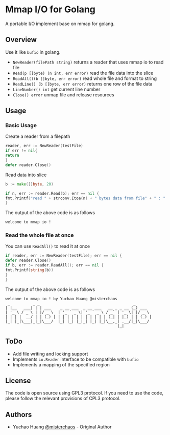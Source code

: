 # Mmap I/O for Golang

A portable I/O implement base on mmap for golang.

## Overview

Use it like `bufio` in golang.

- `NewReader(filePath string)` returns a reader that uses mmap io to read file
- `Read(p []byte) (n int, err error)` read the file data into the slice
- `ReadAll()(b []byte, err error)` read whole file and format to string
- `ReadLine() (b []byte, err error)` returns one row of the file data
- `LineNumber() int` get current line number
- `Close() error`  unmap file and release resources

## Usage

### Basic Usage

Create a reader from a filepath

```go
reader, err := NewReader(testFile)
if err != nil{
return
}
defer reader.Close()
```

Read data into slice

```go
b := make([]byte, 20)

if n, err := reader.Read(b); err == nil {
fmt.Printf("read " + strconv.Itoa(n) + " bytes data from file" + " : " + string(b))
}
```

The output of the above code is as follows

```bash
welcome to mmap io !
```

### Read the whole file at once

You can use `ReadAll()` to read it at once

```go
if reader, err := NewReader(testFile); err == nil {
defer reader.Close()
if b, err := reader.ReadAll(); err == nil {
fmt.Printf(string(b))
}
}
```

The output of the above code is as follows

```shell
welcome to mmap io ! by Yuchao Huang @misterchaos
 _          _ _                                         _
| |__   ___| | | ___    _ __ ___  _ __ ___   __ _ _ __ (_) ___
| '_ \ / _ \ | |/ _ \  | '_ ` _ \| '_ ` _ \ / _` | '_ \| |/ _ \
| | | |  __/ | | (_) | | | | | | | | | | | | (_| | |_) | | (_) |
|_| |_|\___|_|_|\___/  |_| |_| |_|_| |_| |_|\__,_| .__/|_|\___/
                                                 |_|
```

## ToDo

- Add file writing and locking support
- Implements `io.Reader` interface to be compatible with `bufio`
- Implements a mapping of the specified region

## License

The code is open source using GPL3 protocol. If you need to use the code, please follow the relevant provisions of CPL3
protocol.

## Authors

- Yuchao Huang [@misterchaos](https://github.com/misterchaos/) - Original Author

